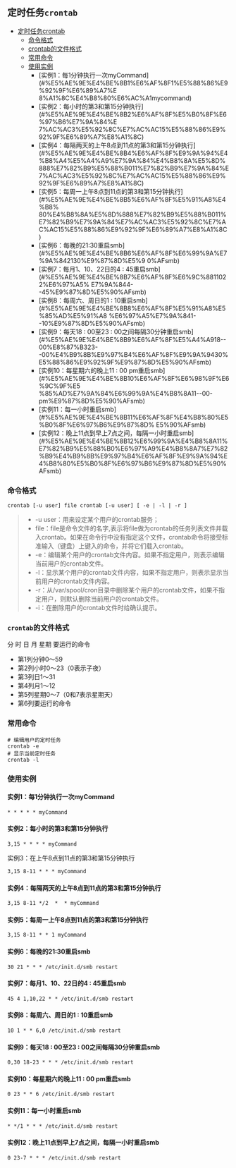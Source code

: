 ## 定时任务`crontab`

* [定时任务crontab](#%E5%AE%9A%E6%97%B6%E4%BB%BB%E5%8A%A1crontab)
  * [命令格式](#%E5%91%BD%E4%BB%A4%E6%A0%BC%E5%BC%8F)
  * [crontab的文件格式](#crontab%E7%9A%84%E6%96%87%E4%BB%B6%E6%A0%BC%E5%BC%8F)
  * [常用命令](#%E5%B8%B8%E7%94%A8%E5%91%BD%E4%BB%A4)
  * [使用实例](#%E4%BD%BF%E7%94%A8%E5%AE%9E%E4%BE%8B)
    * [实例1：每1分钟执行一次myCommand](#%E5%AE%9E%E4%BE%8B1%E6%AF%8F1%E5%88%86%E9%92%9F%E6%89%A7%E
      8%A1%8C%E4%B8%80%E6%AC%A1mycommand)
    * [实例2：每小时的第3和第15分钟执行](#%E5%AE%9E%E4%BE%8B2%E6%AF%8F%E5%B0%8F%E6%97%B6%E7%9A%84%E
      7%AC%AC3%E5%92%8C%E7%AC%AC15%E5%88%86%E9%92%9F%E6%89%A7%E8%A1%8C)
    * [实例4：每隔两天的上午8点到11点的第3和第15分钟执行](#%E5%AE%9E%E4%BE%8B4%E6%AF%8F%E9%9A%94%E4
      %B8%A4%E5%A4%A9%E7%9A%84%E4%B8%8A%E5%8D%888%E7%82%B9%E5%88%B011%E7%82%B9%E7%9A%84%E7%AC%AC3%E5%92%8C%E7%AC%AC15%E5%88%86%E9%92%9F%E6%89%A7%E8%A1%8C)
    * [实例5：每周一上午8点到11点的第3和第15分钟执行](#%E5%AE%9E%E4%BE%8B5%E6%AF%8F%E5%91%A8%E4%B8%
      80%E4%B8%8A%E5%8D%888%E7%82%B9%E5%88%B011%E7%82%B9%E7%9A%84%E7%AC%AC3%E5%92%8C%E7%AC%AC15%E5%88%86%E9%92%9F%E6%89%A7%E8%A1%8C)
    * [实例6：每晚的21:30重启smb](#%E5%AE%9E%E4%BE%8B6%E6%AF%8F%E6%99%9A%E7%9A%842130%E9%87%8D%E5%9
      0%AFsmb)
    * [实例7：每月1、10、22日的4 : 45重启smb](#%E5%AE%9E%E4%BE%8B7%E6%AF%8F%E6%9C%8811022%E6%97%A5%
      E7%9A%844--45%E9%87%8D%E5%90%AFsmb)
    * [实例8：每周六、周日的1 : 10重启smb](#%E5%AE%9E%E4%BE%8B8%E6%AF%8F%E5%91%A8%E5%85%AD%E5%91%A8
      %E6%97%A5%E7%9A%841--10%E9%87%8D%E5%90%AFsmb)
    * [实例9：每天18 : 00至23 : 00之间每隔30分钟重启smb](#%E5%AE%9E%E4%BE%8B9%E6%AF%8F%E5%A4%A918--
      00%E8%87%B323--00%E4%B9%8B%E9%97%B4%E6%AF%8F%E9%9A%9430%E5%88%86%E9%92%9F%E9%87%8D%E5%90%AFsmb)
    * [实例10：每星期六的晚上11 : 00 pm重启smb](#%E5%AE%9E%E4%BE%8B10%E6%AF%8F%E6%98%9F%E6%9C%9F%E5
      %85%AD%E7%9A%84%E6%99%9A%E4%B8%8A11--00-pm%E9%87%8D%E5%90%AFsmb)
    * [实例11：每一小时重启smb](#%E5%AE%9E%E4%BE%8B11%E6%AF%8F%E4%B8%80%E5%B0%8F%E6%97%B6%E9%87%8D%
      E5%90%AFsmb)
    * [实例12：晚上11点到早上7点之间，每隔一小时重启smb](#%E5%AE%9E%E4%BE%8B12%E6%99%9A%E4%B8%8A11%
      E7%82%B9%E5%88%B0%E6%97%A9%E4%B8%8A7%E7%82%B9%E4%B9%8B%E9%97%B4%E6%AF%8F%E9%9A%94%E4%B8%80%E5%B0%8F%E6%97%B6%E9%87%8D%E5%90%AFsmb)

### 命令格式

```text
crontab [-u user] file crontab [-u user] [ -e | -l | -r ]
```

> - -u user：用来设定某个用户的crontab服务；
> - file：file是命令文件的名字,表示将file做为crontab的任务列表文件并载入crontab。如果在命令行中没有指定这个文件，crontab命令将接受标准输入（键盘）上键入的命令，并将它们载入crontab。
> - -e：编辑某个用户的crontab文件内容。如果不指定用户，则表示编辑当前用户的crontab文件。
> - -l：显示某个用户的crontab文件内容，如果不指定用户，则表示显示当前用户的crontab文件内容。
> - -r：从/var/spool/cron目录中删除某个用户的crontab文件，如果不指定用户，则默认删除当前用户的crontab文件。
> - -i：在删除用户的crontab文件时给确认提示。

### `crontab`的文件格式

分 时 日 月 星期 要运行的命令

- 第1列分钟0～59
- 第2列小时0～23（0表示子夜）
- 第3列日1～31
- 第4列月1～12
- 第5列星期0～7（0和7表示星期天）
- 第6列要运行的命令

### 常用命令

```text
# 编辑用户的定时任务
crontab -e
# 显示当前定时任务
crontab -l
```

### 使用实例

#### 实例1：每1分钟执行一次myCommand

```text
* * * * * myCommand
```

#### 实例2：每小时的第3和第15分钟执行

```text
3,15 * * * * myCommand
```

实例3：在上午8点到11点的第3和第15分钟执行

```text
3,15 8-11 * * * myCommand
```

#### 实例4：每隔两天的上午8点到11点的第3和第15分钟执行

```text
3,15 8-11 */2  *  * myCommand
```

#### 实例5：每周一上午8点到11点的第3和第15分钟执行

```text
3,15 8-11 * * 1 myCommand
```

#### 实例6：每晚的21:30重启smb

```text
30 21 * * * /etc/init.d/smb restart
```

#### 实例7：每月1、10、22日的4 : 45重启smb

```text
45 4 1,10,22 * * /etc/init.d/smb restart
```

#### 实例8：每周六、周日的1 : 10重启smb

```text
10 1 * * 6,0 /etc/init.d/smb restart
```

#### 实例9：每天18 : 00至23 : 00之间每隔30分钟重启smb

```text
0,30 18-23 * * * /etc/init.d/smb restart
```

#### 实例10：每星期六的晚上11 : 00 pm重启smb

```text
0 23 * * 6 /etc/init.d/smb restart
```

#### 实例11：每一小时重启smb

```text
* */1 * * * /etc/init.d/smb restart
```

#### 实例12：晚上11点到早上7点之间，每隔一小时重启smb

```text
0 23-7 * * * /etc/init.d/smb restart
```

